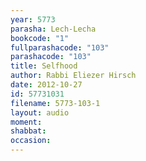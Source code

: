 ```yaml
---
year: 5773
parasha: Lech-Lecha
bookcode: "1"
fullparashacode: "103"
parashacode: "103"
title: Selfhood
author: Rabbi Eliezer Hirsch
date: 2012-10-27
id: 57731031
filename: 5773-103-1
layout: audio
moment: 
shabbat: 
occasion: 
---
```


